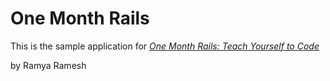 # One Month Rails

This is the sample application for
[*One Month Rails: Teach Yourself to Code*](http://onemonthrails.com)

by Ramya Ramesh